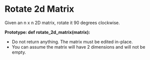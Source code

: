 # Rotate 2d Matrix
Given an n x n 2D matrix, rotate it 90 degrees clockwise.

**Prototype: def rotate_2d_matrix(matrix):**
- Do not return anything. The matrix must be edited in-place.
- You can assume the matrix will have 2 dimensions and will not be empty.
